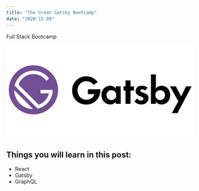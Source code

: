 ```yaml
---
title: "The Great Gatsby Bootcamp"
date: "2020-15-09"
---
```


Full Stack Bootcamp

![Gatsby Logo](./gatsby.jpeg)

## Things you will learn in this post:

- React
- Gatsby
- GraphQL
